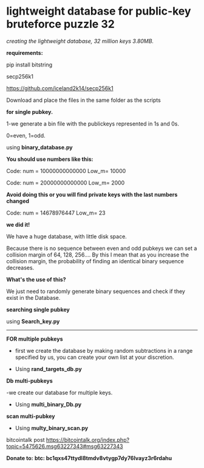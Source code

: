 # lightweight database for public-key bruteforce puzzle 32
*creating the lightweight database, 32 million keys 3.80MB.*

**requirements:**

pip install bitstring

secp256k1

https://github.com/iceland2k14/secp256k1

Download and place the files in the same folder as the scripts


**for single pubkey.**

1-we generate a bin file with the publickeys represented in 1s and 0s.


0=even,
1=odd.

using **binary_database.py**

**You should use numbers like this:**


Code:
num = 10000000000000
Low_m= 10000

Code:
num = 20000000000000
Low_m= 2000

**Avoid doing this or you will find private keys with the last numbers changed**

Code:
num = 14678976447
Low_m= 23


**we did it!**

We have a huge database, with little disk space.

Because there is no sequence between even and odd pubkeys we can set a collision margin of 64, 128, 256....
By this I mean that as you increase the collision margin, the probability of finding an identical binary sequence decreases.


**What's the use of this?**

We just need to randomly generate binary sequences and check if they exist in the
Database.

**searching single pubkey**


using **Search_key.py**

----------------------------------------------------------------------------------------------------------------------------------------------------------------

**FOR multiple pubkeys**


- first we create the database by making random subtractions in a range specified by us, you can create your own list at your discretion.


- Using **rand_targets_db.py**


**Db multi-pubkeys**


-we create our database for multiple keys.

- Using **multi_binary_Db.py**


**scan multi-pubkey**

- Using **multy_binary_scan.py**

bitcointalk post
https://bitcointalk.org/index.php?topic=5475626.msg63227343#msg63227343




**Donate to:**
**btc: bc1qxs47ttydl8tmdv8vtygp7dy76lvayz3r6rdahu**


